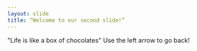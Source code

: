 ```yaml
---
layout: slide
title: “Welcome to our second slide!”
---
```

"Life is like a box of chocolates"
Use the left arrow to go back!
